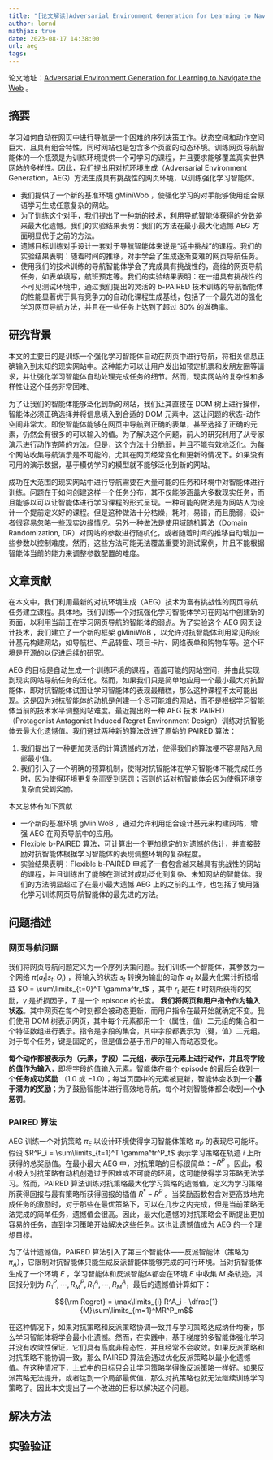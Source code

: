 ```yaml
---
title: "[论文解读]Adversarial Environment Generation for Learning to Navigate the Web"
author: lornd
mathjax: true
date: 2023-08-17 14:38:00
url: aeg
tags:
---
```


论文地址：[Adversarial Environment Generation for Learning to Navigate the Web](https://arxiv.org/abs/2103.01991) 。

## 摘要

学习如何自动在网页中进行导航是一个困难的序列决策工作。状态空间和动作空间巨大，且具有组合特性，同时网站也是包含多个页面的动态环境。训练网页导航智能体的一个瓶颈是为训练环境提供一个可学习的课程，并且要求能够覆盖真实世界网站的多样性。因此，我们提出用对抗环境生成（Adversarial Environment Generation，AEG）方法生成具有挑战性的网页环境，以训练强化学习智能体。

- 我们提供了一个新的基准环境 gMiniWob ，使强化学习的对手能够使用组合原语学习生成任意复杂的网站。
- 为了训练这个对手，我们提出了一种新的技术，利用导航智能体获得的分数差来最大化遗憾。我们的实验结果表明：我们的方法在最小最大化遗憾 AEG 方面明显优于之前的方法。
- 遗憾目标训练对手设计一套对于导航智能体来说是“适中挑战”的课程。我们的实验结果表明：随着时间的推移，对手学会了生成逐渐变难的网页导航任务。
- 使用我们的技术训练的导航智能体学会了完成具有挑战性的，高维的网页导航任务，如表单填写，航班预定等。我们的实验结果表明：在一组具有挑战性的不可见测试环境中，通过我们提出的灵活的 b-PAIRED 技术训练的导航智能体的性能显著优于具有竞争力的自动化课程生成基线，包括了一个最先进的强化学习网页导航方法，并且在一些任务上达到了超过 $80\%$ 的准确率。

## 研究背景

本文的主要目的是训练一个强化学习智能体自动在网页中进行导航，将相关信息正确输入到未知的现实网站中。这种能力可以让用户发出如预定机票和发朋友圈等请求，并让强化学习智能体自动处理完成任务的细节。然而，现实网站的复杂性和多样性让这个任务非常困难。

为了让我们的智能体能够泛化到新的网站，我们让其直接在 DOM 树上进行操作，智能体必须正确选择并将信息填入到合适的 DOM 元素中。这让问题的状态-动作空间非常大。即使智能体能够在网页中导航到正确的表单，甚至选择了正确的元素，仍然会有很多的可以输入的值。为了解决这个问题，前人的研究利用了从专家演示进行动作克隆的方法。但是，这个方法十分脆弱，并且不能有效地泛化。为每个网站收集导航演示是不可能的，尤其在网页经常变化和更新的情况下。如果没有可用的演示数据，基于模仿学习的模型就不能够泛化到新的网站。

成功在大范围的现实网站中进行导航需要在大量可能的任务和环境中对智能体进行训练。问题在于如何创建这样一个任务分布，其不仅能够涵盖大多数现实任务，而且能够以可以让智能体进行学习课程的形式呈现。一种可能的做法是为网站人为设计一个提前定义好的课程。但是这种做法十分枯燥，耗时，易错，而且脆弱，设计者很容易忽略一些现实边缘情况。另外一种做法是使用域随机算法（Domain Randomization, DR）对网站的参数进行随机化，或者随着时间的推移自动增加一些参数以控制难度。然而，这些方法可能无法覆盖重要的测试案例，并且不能根据智能体当前的能力来调整参数配置的难度。

## 文章贡献

在本文中，我们利用最新的对抗环境生成（AEG）技术为富有挑战性的网页导航任务建立课程。具体地，我们训练一个对抗强化学习智能体学习在网站中创建新的页面，以利用当前正在学习网页导航的智能体的弱点。为了实验这个 AEG 网页设计技术，我们建立了一个新的框架 gMiniWoB ，以允许对抗智能体利用常见的设计基元构建网站，如导航栏、产品转盘、项目卡片、网络表单和购物车等。这个环境是开源的以促进后续的研究。

AEG 的目标是自动生成一个训练环境的课程，涵盖可能的网站空间，并由此实现到现实网站导航任务的泛化。然而，如果我们只是简单地应用一个最小最大对抗智能体，即对抗智能体试图让学习智能体的表现最糟糕，那么这种课程不太可能出现。这是因为对抗智能体的动机是创建一个尽可能难的网站，而不是根据学习智能体当前的技术水平调整网站难度。最近提出的一种 AEG 技术 PAIRED（Protagonist Antagonist Induced Regret Environment Design）训练对抗智能体去最大化遗憾值。我们通过两种新的算法改进了原始的 PAIRED 算法：

1. 我们提出了一种更加灵活的计算遗憾的方法，使得我们的算法梗不容易陷入局部最小值。
2. 我们引入了一个明确的预算机制，使得对抗智能体在学习智能体不能完成任务时，因为使得环境更复杂而受到惩罚；否则的话对抗智能体会因为使得环境变复杂而受到奖励。

本文总体有如下贡献：

- 一个新的基准环境 gMiniWoB ，通过允许利用组合设计基元来构建网站，增强 AEG 在网页导航中的应用。
- Flexible b-PAIRED 算法，可计算出一个更加稳定的对遗憾的估计，并直接鼓励对抗智能体根据学习智能体的表现调整环境的复杂程度。
- 实验结果表明：Flexible b-PAIRED 申城了一套包含越来越具有挑战性的网站的课程，并且训练出了能够在测试时成功泛化到复杂、未知网站的智能体。我们的方法明显超过了在最小最大遗憾 AEG 上的之前的工作，也包括了使用强化学习训练网页导航智能体的最先进的方法。

## 问题描述

### 网页导航问题

我们将网页导航问题定义为一个序列决策问题。我们训练一个智能体，其参数为一个网络 $\pi(a_t|s_t;\Theta_i)$ ，将输入的状态 $s_t$ 转换为输出的动作 $a_t$ 以最大化累计折损增益 $O = \sum\limits_{t=0}^T \gamma^tr_t$ ，其中 $r_t$ 是在 $t$ 时刻所获得的奖励，$\gamma$ 是折损因子，$T$ 是一个 episode 的长度。 **我们将网页和用户指令作为输入状态**。其中网页在每个时刻都会被动态更新，而用户指令在最开始就确定不变。我们使用 DOM 树表示网页，其中每个元素都用一个（属性，值）二元组的集合和一个特征数组进行表示。指令是字段的集合，其中字段都表示为（键，值）二元组。对于每个任务，键是固定的，但是值会基于用户的输入而动态变化。

**每个动作都被表示为（元素，字段）二元组，表示在元素上进行动作，并且将字段的值作为输入**，即将字段的值输入元素。智能体在每个 episode 的最后会收到一个**任务成功奖励** （$1.0$ 或 $-1.0$）；每当页面中的元素被更新，智能体会收到一个**基于潜力的奖励**；为了鼓励智能体进行高效地导航，每个时刻智能体都会收到一个**小惩罚**。

### PAIRED 算法

AEG 训练一个对抗策略 $\pi_E$ 以设计环境使得学习智能体策略 $\pi_P$ 的表现尽可能坏。假设 $R^P_i = \sum\limits_{t=1}^T \gamma^tr^P_t$ 表示学习策略在轨迹 $i$ 上所获得的总奖励值。在最小最大 AEG 中，对抗策略的目标很简单：$-R^P$ 。因此，极小极大对抗策略有动机创造过于困难或不可能的环境，这可能使得学习策略无法学习。然而，PAIRED 算法训练对抗策略最大化学习策略的遗憾值，定义为学习策略所获得回报与最有策略所获得回报的插值 $R^*-R^P$ 。当奖励函数包含对更高效地完成任务的激励时，对于那些在最优策略下，可以在几步之内完成，但是当前策略无法完成的简单任务，遗憾值会很高。因此，最大化遗憾的对抗策略会不断提出更加容易的任务，直到学习策略开始解决这些任务。这也让遗憾值成为 AEG 的一个理想目标。

为了估计遗憾值，PAIRED 算法引入了第三个智能体——反派智能体（策略为 $\pi_A$），它限制对抗智能体只能生成反派智能体能够完成的可行环境。当对抗智能体生成了一个环境 $E$ ，学习智能体和反派智能体都会在环境 $E$ 中收集 $M$ 条轨迹，其回报分别为 $R^P_1,\cdots,R^P_M,R^A_1,\cdots,R^A_M$，最后的遗憾值计算如下：

$${\rm Regret} = \max\limits_{i} R^A_i - \dfrac{1}{M}\sum\limits_{m=1}^MR^P_m$$

在这种情况下，如果对抗策略和反派策略协调一致并与学习策略达成纳什均衡，那么学习智能体将学会最小化遗憾。然而，在实践中，基于梯度的多智能体强化学习并没有收敛性保证，它们具有高度非稳态性，并且经常不会收敛。如果反派策略和对抗策略不能协调一致，那么 PAIRED 算法会通过优化反派策略以最小化遗憾值。在这种情况下，上式中的目标只会让学习策略学得像反派策略一样好。如果反派策略无法提升，或者达到一个局部最优值，那么对抗策略也就无法继续训练学习策略了。因此本文提出了一个改进的目标以解决这个问题。

## 解决方法

## 实验验证
